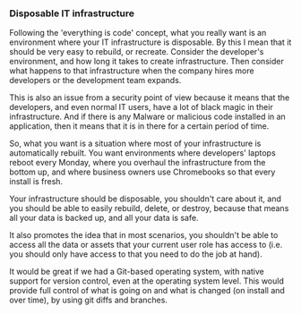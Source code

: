 ### Disposable IT infrastructure

Following the 'everything is code' concept, what you really want is an environment where your IT infrastructure is disposable. By this I mean that it should be very easy to rebuild, or recreate.  Consider the developer's environment, and how long it takes to create infrastructure. Then consider what happens to that infrastructure when the company hires more developers or the development team expands.

This is also an issue from a security point of view because it means that the developers, and even normal IT users, have a lot of black magic in their infrastructure. And if there is any Malware or malicious code installed in an application, then it means that it is in there for a certain period of time.

So, what you want is a situation where most of your infrastructure is automatically rebuilt. You want environments where developers' laptops reboot every Monday, where you overhaul the infrastructure from the bottom up, and where business owners use Chromebooks so that every install is fresh.

Your infrastructure should be disposable, you shouldn't care about it, and you should be able to easily rebuild, delete, or destroy, because that means all your data is backed up, and all your data is safe.

It also promotes the idea that in most scenarios, you shouldn't be able to access all the data or assets that your current user role has access to (i.e. you should only have access to that you need to do the job at hand).

It would be great if we had a Git-based operating system, with native support for version control, even at the operating system level. This would provide full control of what is going on and what is changed (on install and over time), by using git diffs and branches.
